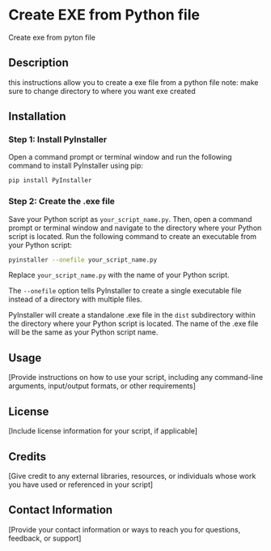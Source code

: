 # Create EXE from Python file
Create exe from pyton file

## Description

this instructions allow you to create a exe file from a python file
note: make sure to change directory to where you want exe created

## Installation

### Step 1: Install PyInstaller

Open a command prompt or terminal window and run the following command to install PyInstaller using pip:
~~~bash
pip install PyInstaller
~~~

### Step 2: Create the .exe file

Save your Python script as `your_script_name.py`. Then, open a command prompt or terminal window and navigate to the directory where your Python script is located. Run the following command to create an executable from your Python script:

~~~bash
pyinstaller --onefile your_script_name.py
~~~

Replace `your_script_name.py` with the name of your Python script.

The `--onefile` option tells PyInstaller to create a single executable file instead of a directory with multiple files.

PyInstaller will create a standalone .exe file in the `dist` subdirectory within the directory where your Python script is located. The name of the .exe file will be the same as your Python script name.

## Usage

[Provide instructions on how to use your script, including any command-line arguments, input/output formats, or other requirements]

## License

[Include license information for your script, if applicable]

## Credits

[Give credit to any external libraries, resources, or individuals whose work you have used or referenced in your script]

## Contact Information

[Provide your contact information or ways to reach you for questions, feedback, or support]
